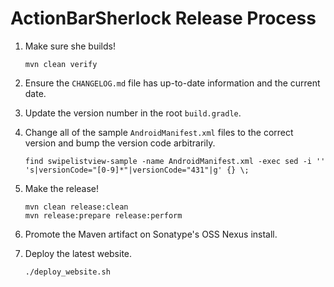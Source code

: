 ActionBarSherlock Release Process
=================================

 1. Make sure she builds!

        mvn clean verify

 2. Ensure the `CHANGELOG.md` file has up-to-date information and the current date.
 3. Update the version number in the root `build.gradle`.
 4. Change all of the sample `AndroidManifest.xml` files to the correct version and bump the
    version code arbitrarily.

        find swipelistview-sample -name AndroidManifest.xml -exec sed -i '' 's|versionCode="[0-9]*"|versionCode="431"|g' {} \;

 6. Make the release!

        mvn clean release:clean
        mvn release:prepare release:perform

 7. Promote the Maven artifact on Sonatype's OSS Nexus install.
 8. Deploy the latest website.

        ./deploy_website.sh
